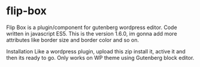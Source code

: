 # flip-box
Flip Box is a plugin/component for gutenberg wordpress editor.
Code written in javascript ES5.
This is the version 1.6.0, im gonna add more attributes like border size and border color and so on.

Installation
Like a wordpress plugin, upload this zip install it, active it and then its ready to go.
Only works on WP theme using Gutenberg block editor.
